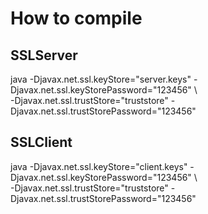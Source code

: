 # How to compile

## SSLServer
java -Djavax.net.ssl.keyStore="server.keys" -Djavax.net.ssl.keyStorePassword="123456" \  
-Djavax.net.ssl.trustStore="truststore" -Djavax.net.ssl.trustStorePassword="123456"

## SSLClient
java -Djavax.net.ssl.keyStore="client.keys" -Djavax.net.ssl.keyStorePassword="123456" \  
-Djavax.net.ssl.trustStore="truststore" -Djavax.net.ssl.trustStorePassword="123456"